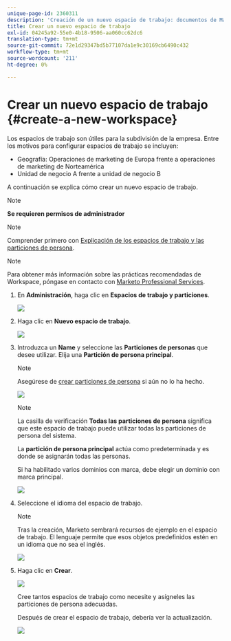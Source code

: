 ```yaml
---
unique-page-id: 2360311
description: 'Creación de un nuevo espacio de trabajo: documentos de Marketo: documentación del producto'
title: Crear un nuevo espacio de trabajo
exl-id: 04245a92-55e0-4b18-9506-aa060cc62dc6
translation-type: tm+mt
source-git-commit: 72e1d29347bd5b77107da1e9c30169cb6490c432
workflow-type: tm+mt
source-wordcount: '211'
ht-degree: 0%

---
```


# Crear un nuevo espacio de trabajo {#create-a-new-workspace}

Los espacios de trabajo son útiles para la subdivisión de la empresa. Entre los motivos para configurar espacios de trabajo se incluyen:

* Geografía: Operaciones de marketing de Europa frente a operaciones de marketing de Norteamérica
* Unidad de negocio A frente a unidad de negocio B

A continuación se explica cómo crear un nuevo espacio de trabajo.

>[!NOTE]
>
>**Se requieren permisos de administrador**

>[!NOTE]
>
>Comprender primero con [Explicación de los espacios de trabajo y las particiones de persona](/help/marketo/product-docs/administration/workspaces-and-person-partitions/understanding-workspaces-and-person-partitions.md).

>[!NOTE]
>
>Para obtener más información sobre las prácticas recomendadas de Workspace, póngase en contacto con [Marketo Professional Services](mailto:services@marketo.com).

1. En **Administración**, haga clic en **Espacios de trabajo y particiones**.

   ![](assets/image2014-9-17-11-3a59-3a11.png)

1. Haga clic en **Nuevo espacio de trabajo**.

   ![](assets/two-1.png)

1. Introduzca un **Name** y seleccione las **Particiones de personas** que desee utilizar. Elija una **Partición de persona principal**.

   >[!NOTE]
   >
   >Asegúrese de [crear particiones de persona](/help/marketo/product-docs/administration/workspaces-and-person-partitions/create-a-person-partition.md) si aún no lo ha hecho.

   ![](assets/three-1.png)

   >[!NOTE]
   >
   >La casilla de verificación **Todas las particiones de persona** significa que este espacio de trabajo puede utilizar todas las particiones de persona del sistema.
   >
   >La **partición de persona principal** actúa como predeterminada y es donde se asignarán todas las personas.

   Si ha habilitado varios dominios con marca, debe elegir un dominio con marca principal.

   ![](assets/four-1.png)

1. Seleccione el idioma del espacio de trabajo.

   >[!NOTE]
   >
   >Tras la creación, Marketo sembrará recursos de ejemplo en el espacio de trabajo. El lenguaje permite que esos objetos predefinidos estén en un idioma que no sea el inglés.

   ![](assets/five.png)

1. Haga clic en **Crear**.

   ![](assets/six.png)

   Cree tantos espacios de trabajo como necesite y asígneles las particiones de persona adecuadas.

   Después de crear el espacio de trabajo, debería ver la actualización.

   ![](assets/image2014-9-17-15-3a39-3a10.png)
